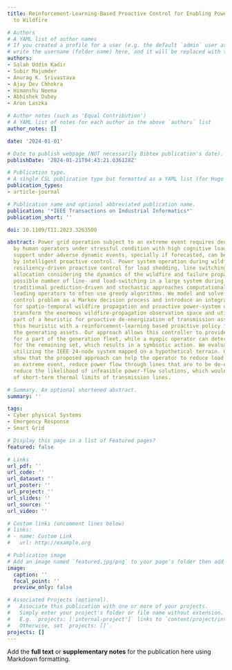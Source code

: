 ```yaml
---
title: Reinforcement-Learning-Based Proactive Control for Enabling Power Grid Resilience
  to Wildfire

# Authors
# A YAML list of author names
# If you created a profile for a user (e.g. the default `admin` user at `content/authors/admin/`), 
# write the username (folder name) here, and it will be replaced with their full name and linked to their profile.
authors:
- Salah Uddin Kadir
- Subir Majumder
- Anurag K. Srivastava
- Ajay Dev Chhokra
- Himanshu Neema
- Abhishek Dubey
- Aron Laszka

# Author notes (such as 'Equal Contribution')
# A YAML list of notes for each author in the above `authors` list
author_notes: []

date: '2024-01-01'

# Date to publish webpage (NOT necessarily Bibtex publication's date).
publishDate: '2024-01-21T04:43:21.036128Z'

# Publication type.
# A single CSL publication type but formatted as a YAML list (for Hugo requirements).
publication_types:
- article-journal

# Publication name and optional abbreviated publication name.
publication: '*IEEE Transactions on Industrial Informatics*'
publication_short: ''

doi: 10.1109/TII.2023.3263500

abstract: Power grid operation subject to an extreme event requires decision-making
  by human operators under stressful condition with high cognitive load. Decision
  support under adverse dynamic events, specially if forecasted, can be supplemented
  by intelligent proactive control. Power system operation during wildfires require
  resiliency-driven proactive control for load shedding, line switching and resource
  allocation considering the dynamics of the wildfire and failure propagation. However,
  possible number of line- and load-switching in a large system during an event make
  traditional prediction-driven and stochastic approaches computationally intractable,
  leading operators to often use greedy algorithms. We model and solve the proactive
  control problem as a Markov decision process and introduce an integrated testbed
  for spatio-temporal wildfire propagation and proactive power-system operation. We
  transform the enormous wildfire-propagation observation space and utilize it as
  part of a heuristic for proactive de-energization of transmission assets. We integrate
  this heuristic with a reinforcement-learning based proactive policy for controlling
  the generating assets. Our approach allows this controller to provide setpoints
  for a part of the generation fleet, while a myopic operator can determine the setpoints
  for the remaining set, which results in a symbiotic action. We evaluate our approach
  utilizing the IEEE 24-node system mapped on a hypothetical terrain. Our results
  show that the proposed approach can help the operator to reduce load loss during
  an extreme event, reduce power flow through lines that are to be de-energized, and
  reduce the likelihood of infeasible power-flow solutions, which would indicate violation
  of short-term thermal limits of transmission lines.

# Summary. An optional shortened abstract.
summary: ''

tags:
- Cyber physical Systems
- Emergency Response
- Smart Grid

# Display this page in a list of Featured pages?
featured: false

# Links
url_pdf: ''
url_code: ''
url_dataset: ''
url_poster: ''
url_project: ''
url_slides: ''
url_source: ''
url_video: ''

# Custom links (uncomment lines below)
# links:
# - name: Custom Link
#   url: http://example.org

# Publication image
# Add an image named `featured.jpg/png` to your page's folder then add a caption below.
image:
  caption: ''
  focal_point: ''
  preview_only: false

# Associated Projects (optional).
#   Associate this publication with one or more of your projects.
#   Simply enter your project's folder or file name without extension.
#   E.g. `projects: ['internal-project']` links to `content/project/internal-project/index.md`.
#   Otherwise, set `projects: []`.
projects: []
---
```


Add the **full text** or **supplementary notes** for the publication here using Markdown formatting.
